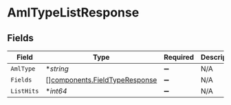 # AmlTypeListResponse


## Fields

| Field                                                                          | Type                                                                           | Required                                                                       | Description                                                                    |
| ------------------------------------------------------------------------------ | ------------------------------------------------------------------------------ | ------------------------------------------------------------------------------ | ------------------------------------------------------------------------------ |
| `AmlType`                                                                      | **string*                                                                      | :heavy_minus_sign:                                                             | N/A                                                                            |
| `Fields`                                                                       | [][components.FieldTypeResponse](../../models/components/fieldtyperesponse.md) | :heavy_minus_sign:                                                             | N/A                                                                            |
| `ListHits`                                                                     | **int64*                                                                       | :heavy_minus_sign:                                                             | N/A                                                                            |